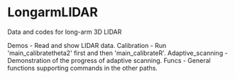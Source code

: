 # LongarmLIDAR
Data and codes for long-arm 3D LIDAR

Demos - Read and show LIDAR data.
Calibration - Run 'main_calibratetheta2' first and then 'main_calibrateR'.
Adaptive_scanning - Demonstration of the progress of adaptive scanning.
Funcs - General functions supporting commands in the other paths.
